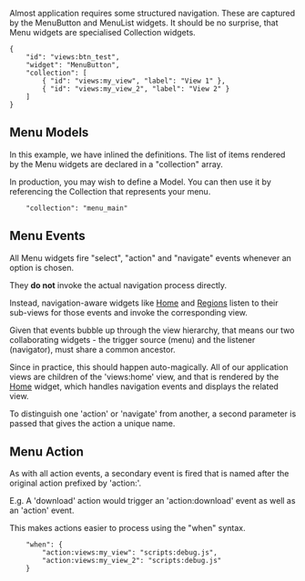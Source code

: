 Almost application requires some structured navigation. These are captured by the MenuButton and MenuList widgets. It should be no surprise, that Menu widgets are specialised Collection widgets.

    {
        "id": "views:btn_test",
        "widget": "MenuButton",
        "collection": [
            { "id": "views:my_view", "label": "View 1" },
            { "id": "views:my_view_2", "label": "View 2" }
        ]
    }

Menu Models
-----------

In this example, we have inlined the definitions. The list of items rendered by the Menu widgets are declared in a "collection" array. 

In production, you may wish to define a Model. You can then use it by referencing the Collection that represents your menu.

        "collection": "menu_main"

Menu Events
-----------

All Menu widgets fire "select", "action" and "navigate" events whenever an option is chosen. 

They **do not** invoke the actual navigation process directly.

Instead, navigation-aware widgets like <a href="Home.md">Home</a> and <a href="Regions.md">Regions</a> listen to their sub-views for those events and invoke the corresponding view.

Given that events bubble up through the view hierarchy, that means our two collaborating widgets - the trigger source (menu) and the listener (navigator), must share a common ancestor.

Since in practice, this should happen auto-magically. All of our application views are children of the 'views:home' view, and that is rendered by the <a href="Home.md">Home</a> widget, which handles navigation events and displays the related view.

To distinguish one 'action' or 'navigate' from another, a second parameter is passed that gives the action a unique name.

Menu Action
-----------

As with all action events, a secondary event is fired that is named after the original action prefixed by 'action:'. 

E.g. A 'download' action would trigger an 'action:download' event as well as an 'action' event. 

This makes actions easier to process using the "when" syntax.

        "when": {
            "action:views:my_view": "scripts:debug.js",
            "action:views:my_view_2": "scripts:debug.js"
        }
